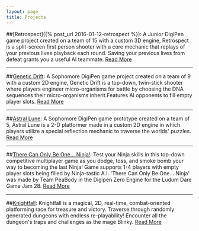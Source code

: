 ```yaml
---
layout: page
title: Projects
---
```


##[Retrospect]({% post_url 2016-01-12-retrospect %}):
A Junior DigiPen game project created on a team of 15 with a custom 3D engine, Retrospect is a split-screen first person shooter with a core mechanic that replays of your previous lives playback each round. Saving your previous lives from defeat grants you a useful AI teammate. [Read More](/projects/retrospect/)

***

##[Genetic Drift](/projects/genetic-drift/):
A Sophomore DigiPen game project created on a team of 9 with a custom 2D engine, Genetic Drift is a top-down, twin-stick shooter where players engineer micro-organisms for battle by choosing the DNA sequences their micro-organisms inherit.Features AI opponents to fill empty player slots. [Read More](/projects/genetic-drift/) 

***

##[Astral Lune](/projects/astral-lune/):
A Sophomore DigiPen game prototype created on a team of 5, Astral Lune is a 2-D platformer made in a custom 2D engine in which players utilize a special reflection mechanic to traverse the worlds' puzzles. [Read More](/projects/astral-lune/)

***

##[There Can Only Be One... Ninja!](/projects/tcobo-ninja/):
Test your Ninja skills in this top-down competitive multiplayer game as you dodge, toss, and smoke bomb your way to becoming the last Ninja! Game supports 1-4 players with empty player slots being filled by Ninja-tastic A.I. 'There Can Only Be One... Ninja' was made by Team PeaBody in the Digipen Zero Engine for the Ludum Dare Game Jam 28. [Read More](/projects/tcobo-ninja/)

***

##[Knightfall](/projects/knightfall/):
Knightfall is a magical, 2D, real-time, combat-oriented platforming race for treasure and victory. Traverse through randomly generated dungeons with endless re-playability! Encounter all the dungeon's traps and challenges as the mage Blinky. [Read More](/projects/knightfall/)


